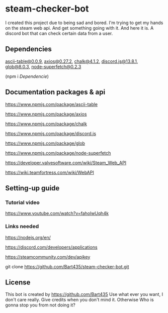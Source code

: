 # steam-checker-bot

I created this project due to being sad and bored. I'm trying to get my hands on the steam web api. And get something going with it. And here it is. A discord bot that can check certain data from a user.

## Dependencies

ascii-table@0.0.9, 
axios@0.27.2, 
chalk@4.1.2, 
discord.js@13.8.1, 
glob@8.0.3, 
node-superfetch@0.2.3

(npm i *Dependencie*)

## Documentation packages & api
<!--ascii-table-->
https://www.npmjs.com/package/ascii-table
<!--axios-->
https://www.npmjs.com/package/axios
<!--chalk-->
https://www.npmjs.com/package/chalk
<!--discord.js-->
https://www.npmjs.com/package/discord.js
<!--glob-->
https://www.npmjs.com/package/glob
<!--node-superfetch-->
https://www.npmjs.com/package/node-superfetch
<!--steam web api-->
https://developer.valvesoftware.com/wiki/Steam_Web_API
<!--tf web api-->
https://wiki.teamfortress.com/wiki/WebAPI

## Setting-up guide

### Tutorial video

https://www.youtube.com/watch?v=faholwUqh4k

### Links needed

<!--installing node.js-->
https://nodejs.org/en/ 
<!--getting the bot ready-->
https://discord.com/developers/applications
<!--getting the steam api key-->
https://steamcommunity.com/dev/apikey
<!--cloning the repo-->
git clone https://github.com/Bart435/steam-checker-bot.git

## License

This bot is created by https://github.com/Bart435
Use what ever you want, I don't care really. Give credits when you don't mind it. Otherwise Who is gonna stop you from not doing it?
